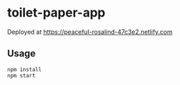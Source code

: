 # toilet-paper-app

Deployed at https://peaceful-rosalind-47c3e2.netlify.com

## Usage

```
npm install
npm start
```
